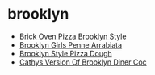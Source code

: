 # brooklyn

 * [Brick Oven Pizza Brooklyn Style](../../index/b/brick-oven-pizza-brooklyn-style.json)
 * [Brooklyn Girls Penne Arrabiata](../../index/b/brooklyn-girls-penne-arrabiata.json)
 * [Brooklyn Style Pizza Dough](../../index/b/brooklyn-style-pizza-dough.json)
 * [Cathys Version Of Brooklyn Diner Coc](../../index/c/cathys-version-of-brooklyn-diner-coc.json)
